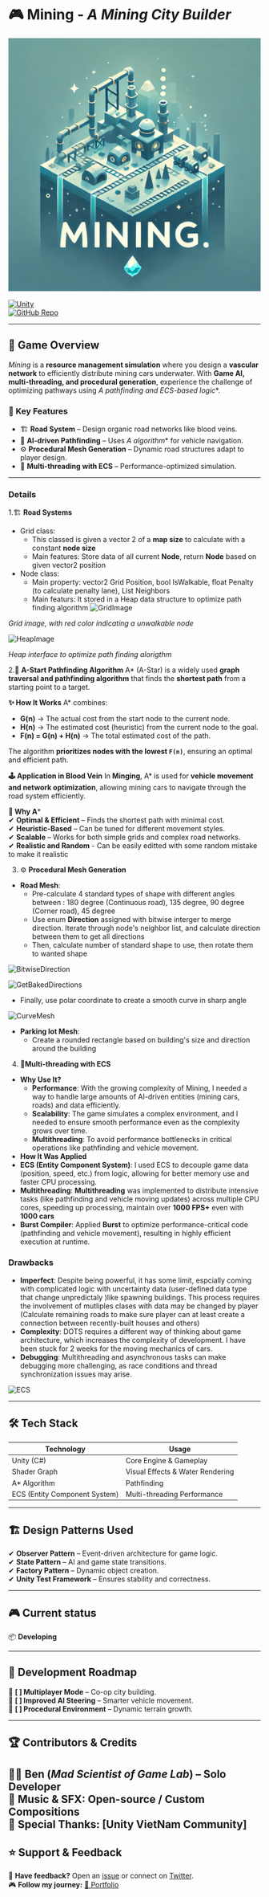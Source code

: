 # 🎮 Mining - *A Mining City Builder*

![Blood Vein Logo](https://github.com/tqgiabao2006/Blood-vein/blob/main/ReadMe/MiningLogo.png?raw=true)

[![Unity](https://img.shields.io/badge/Made_with-Unity-000?logo=unity&style=for-the-badge)](https://unity.com/)  
[![GitHub Repo](https://img.shields.io/badge/View_on-GitHub-blue?style=for-the-badge&logo=github)]((https://github.com/tqgiabao2006/Blood-vein))

---

## 🚀 Game Overview  
*Mining* is a **resource management simulation** where you design a **vascular network** to efficiently distribute mining cars underwater. With **Game AI, multi-threading, and procedural generation**, experience the challenge of optimizing pathways using **A* pathfinding and ECS-based logic**.

### 🎯 Key Features
- 🏗 **Road System** – Design organic road networks like blood veins.  
- 🤖 **AI-driven Pathfinding** – Uses **A* algorithm** for vehicle navigation.  
- ⚙️ **Procedural Mesh Generation** – Dynamic road structures adapt to player design.  
- 🔀 **Multi-threading with ECS** – Performance-optimized simulation.  
---

### Details
1.🏗 **Road Systems**
- Grid class:
  + This classed is given a vector 2 of a **map size** to calculate with a constant **node size**
  + Main features: Store data of all current **Node**, return **Node** based on given vector2 position
- Node class:
  + Main property: vector2 Grid Position, bool IsWalkable, float Penalty (to calculate penalty lane), List<Node> Neighbors
  + Main featurs: It stored in a Heap data structure to optimize path finding algorithm
![GridImage]()

*Grid image, with red color indicating a unwalkable node*

![HeapImage]()

*Heap interface to optimize path finding alorigthm*
 
2.🤖 **A-Start Pathfinding Algorithm**
A* (A-Star) is a widely used **graph traversal and pathfinding algorithm** that finds the **shortest path** from a starting point to a target.

**✨ How It Works**
A* combines:  
- **G(n)** → The actual cost from the start node to the current node.  
- **H(n)** → The estimated cost (heuristic) from the current node to the goal.  
- **F(n) = G(n) + H(n)** → The total estimated cost of the path.  

The algorithm **prioritizes nodes with the lowest `F(n)`**, ensuring an optimal and efficient path.  

**🕹 Application in Blood Vein** 
In **Minging**, A* is used for **vehicle movement and network optimization**, allowing mining cars to navigate through the road system efficiently.  

**📌 Why A***  
✔ **Optimal & Efficient** – Finds the shortest path with minimal cost.  
✔ **Heuristic-Based** – Can be tuned for different movement styles.  
✔ **Scalable** – Works for both simple grids and complex road networks.  
✔ **Realistic and Random** - Can be easily editted with some random mistake to make it realistic

3. ⚙️ **Procedural Mesh Generation**
- **Road Mesh**:
  + Pre-calculate 4 standard types of shape with different angles between : 180 degree (Continuous road), 135 degree, 90 degree (Corner road), 45 degree
  + Use enum **Direction** assigned with bitwise interger to merge direction. Iterate through node's neighbor list, and calculate direction between them to get all directions
  + Then, calculate number of standard shape to use, then rotate them to wanted shape

![BitwiseDirection](https://your-image-link.com)

![GetBakedDirections](https://your-image-link.com)

  + Finally, use polar coordinate to create a smooth curve in sharp angle

![CurveMesh](https://your-image-link.com)

- **Parking lot Mesh**:
  + Create a rounded rectangle based on building's size and direction around the building


4. 🔀**Multi-threading with ECS**
- **Why Use It?**
  + **Performance**: With the growing complexity of Mining, I needed a way to handle large amounts of AI-driven entities (mining cars, roads) and data efficiently.
  + **Scalability**: The game simulates a complex environment, and I needed to ensure smooth performance even as the complexity grows over time.
  + **Multithreading**: To avoid performance bottlenecks in critical operations like pathfinding and vehicle movement.
- **How It Was Applied**
- **ECS (Entity Component System)**: I used ECS to decouple game data (position, speed, etc.) from logic, allowing for better memory use and faster CPU processing.
- **Multithreading**: **Multithreading** was implemented to distribute intensive tasks (like pathfinding and vehicle moving updates) across multiple CPU cores, speeding up processing, maintain over **1000 FPS+** even with **1000 cars**
- **Burst Compiler**: Applied **Burst** to optimize performance-critical code (pathfinding and vehicle movement), resulting in highly efficient execution at runtime.

### **Drawbacks**
- **Imperfect**: Despite being powerful, it has some limit, espcially coming with complicated logic with uncertainty data (user-defined data type that change unpredictaly )like spawning buildings. This process requires the involvement of mutliples clases with data may be changed by player (Calculate remaining roads to make sure player can at least create a connection between recently-built houses and others)
- **Complexity**: DOTS requires a different way of thinking about game architecture, which increases the complexity of development. I have been stuck for 2 weeks for the moving mechanics of cars.
- **Debugging**: Multithreading and asynchronous tasks can make debugging more challenging, as race conditions and thread synchronization issues may arise.

![ECS](https://your-image-link.com)

---

## 🛠 Tech Stack  
| **Technology**   | **Usage**  |  
|-----------------|-----------|  
| Unity (C#) | Core Engine & Gameplay |  
| Shader Graph | Visual Effects & Water Rendering |  
| A* Algorithm | Pathfinding |  
| ECS (Entity Component System) | Multi-threading Performance |  

---

## 🏗 Design Patterns Used  
✔ **Observer Pattern** – Event-driven architecture for game logic.  
✔ **State Pattern** – AI and game state transitions.  
✔ **Factory Pattern** – Dynamic object creation.  
✔ **Unity Test Framework** – Ensures stability and correctness.  

---

## 🎮 Current status  
📦 **Developing**

---

## 🚧 Development Roadmap  
🔹 **[ ] Multiplayer Mode** – Co-op city building.  
🔹 **[ ] Improved AI Steering** – Smarter vehicle movement.  
🔹 **[ ] Procedural Environment** – Dynamic terrain growth.  

---

## 🏆 Contributors & Credits  
👨‍💻 **Ben** (*Mad Scientist of Game Lab*) – Solo Developer  
🎵 **Music & SFX:** Open-source / Custom Compositions  
📖 **Special Thanks:** [Unity VietNam Community]  
---

## ⭐ Support & Feedback  
💬 **Have feedback?** Open an [issue](https://github.com/tqgiabao2006/blood-vein/issues) or connect on [Twitter](https://twitter.com/yourhandle).  
🎮 **Follow my journey:** [🔗 Portfolio](https://your-portfolio-link.com)  
